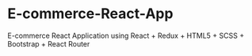# E-commerce-React-App
E-commerce React Application using React + Redux + HTML5 + SCSS + Bootstrap + React Router
